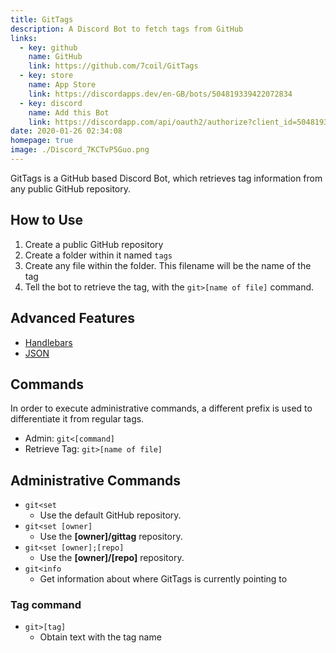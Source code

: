 ```yaml
---
title: GitTags
description: A Discord Bot to fetch tags from GitHub
links:
  - key: github
    name: GitHub
    link: https://github.com/7coil/GitTags
  - key: store
    name: App Store
    link: https://discordapps.dev/en-GB/bots/504819339422072834
  - key: discord
    name: Add this Bot
    link: https://discordapp.com/api/oauth2/authorize?client_id=504819339422072834&permissions=0&scope=bot
date: 2020-01-26 02:34:08
homepage: true
image: ./Discord_7KCTvP5Guo.png
---
```


GitTags is a GitHub based Discord Bot, which retrieves tag information from any public GitHub repository.

## How to Use
1. Create a public GitHub repository
2. Create a folder within it named `tags`
3. Create any file within the folder. This filename will be the name of the tag
4. Tell the bot to retrieve the tag, with the `git>[name of file]` command.

## Advanced Features
- [Handlebars](handlebars)
- [JSON](json)

## Commands
In order to execute administrative commands, a different prefix is used to differentiate it from regular tags.

- Admin: `git<[command]`
- Retrieve Tag: `git>[name of file]`

## Administrative Commands
- `git<set`
  - Use the default GitHub repository.
- `git<set [owner]`
  - Use the **[owner]/gittag** repository.
- `git<set [owner];[repo]`
  - Use the **[owner]/[repo]** repository.
- `git<info`
  - Get information about where GitTags is currently pointing to

### Tag command
- `git>[tag]`
  - Obtain text with the tag name
